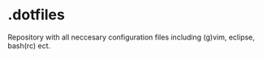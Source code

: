 # .dotfiles
Repository with all neccesary configuration files including (g)vim, eclipse, bash(rc) ect.
